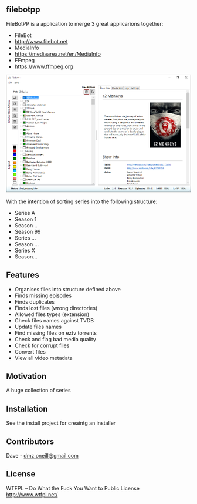 ## filebotpp

FileBotPP is a application to merge 3 great applicarions together:

* FileBot 
 * http://www.filebot.net
* MediaInfo
 * https://mediaarea.net/en/MediaInfo
* FFmpeg 
 * https://www.ffmpeg.org
 
![alt tag](https://raw.githubusercontent.com/dmzoneill/filebotpp/master/FileBotPP/Screenshots/sample1.png)
	
With the intention of sorting series into the following structure:

* Series A
 * Season 1
 * Season ..
 * Season 99
* Series ...
 * Season ...
* Series X
 * Season...

## Features

* Organises files into structure defined above
 * Finds missing episodes
 * Finds duplicates
 * Finds lost files (wrong directories)
 * Allowed files types (extension) 
* Check files names against TVDB
 * Update files names
* Find missing files on eztv torrents
* Check and flag bad media quality
* Check for corrupt files
* Convert files
* View all video metadata

## Motivation

A huge collection of series

## Installation

See the install project for creaintg an installer

## Contributors

Dave - dmz.oneill@gmail.com

## License

WTFPL – Do What the Fuck You Want to Public License
http://www.wtfpl.net/